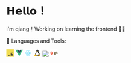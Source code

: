 # 𝗛𝗲𝗹𝗹𝗼！

i'm qiang！Working on learning the frontend 👨‍💻

<!--[![Email Badge](https://img.shields.io/badge/-Email-c14438?style=flat-square&logo=Gmail&logoColor=white&link=mailto:qiang035@icloud.com)](mailto:qiang035@icloud.com)
[![Github Badge](https://img.shields.io/badge/-Github-232323?style=flat-square&logo=Github&logoColor=white&link=https://github.com/iDestin)](https://github.com/iDestin)-->

<!-- <img align="right" src="https://github-readme-stats.vercel.app/api?username=iDestin&show_icons=true&hide_border=true"> -->

🌱 Languages and Tools: 

<div>
   <code><img height="20" src="https://raw.githubusercontent.com/github/explore/80688e429a7d4ef2fca1e82350fe8e3517d3494d/topics/javascript/javascript.png"></code>
   <code><img height="20" src="https://raw.githubusercontent.com/github/explore/80688e429a7d4ef2fca1e82350fe8e3517d3494d/topics/vue/vue.png"></code>
   <code><img height="20" src="https://raw.githubusercontent.com/github/explore/80688e429a7d4ef2fca1e82350fe8e3517d3494d/topics/react/react.png"></code>
   <code><img height="20" src="https://raw.githubusercontent.com/github/explore/80688e429a7d4ef2fca1e82350fe8e3517d3494d/topics/linux/linux.png"></code>
   <code><img height="20" src="https://cdn.svgporn.com/logos/visual-studio-code.svg"></code>
   <code><img height="20" src="https://raw.githubusercontent.com/github/explore/80688e429a7d4ef2fca1e82350fe8e3517d3494d/topics/git/git.png"></code>
</div>
